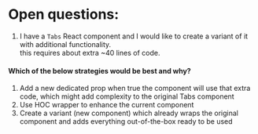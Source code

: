 # Open questions:

1. I have a `Tabs` React component and I would like to create a variant of it with additional functionality.<br>
this requires about extra ~40 lines of code.

#### Which of the below strategies would be best and why?

1. Add a new dedicated prop when true the component will use that extra code, which might add complexity to the original Tabs component
2. Use HOC wrapper to enhance the current component
3. Create a variant (new component) which already wraps the original component and adds everything out-of-the-box ready to be used
